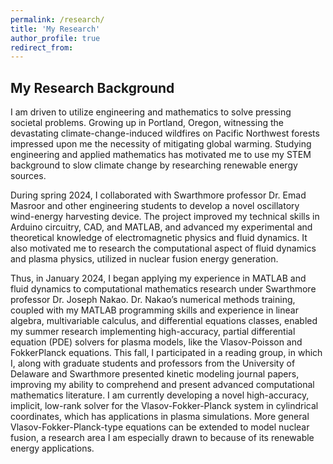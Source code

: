 ```yaml
---
permalink: /research/
title: 'My Research'
author_profile: true
redirect_from: 
---
```


My Research Background
------
I am driven to utilize engineering and mathematics to solve pressing societal problems. Growing up in Portland, Oregon, witnessing the devastating climate-change-induced wildfires on Pacific Northwest forests impressed upon me the necessity of mitigating global warming. Studying engineering and applied mathematics has motivated me to use my
STEM background to slow climate change by researching renewable energy sources. 

During spring 2024, I collaborated with Swarthmore professor Dr. Emad Masroor and other engineering students to develop a novel oscillatory wind-energy harvesting device. The project improved my technical skills in Arduino circuitry, CAD, and MATLAB, and advanced my experimental and theoretical knowledge of electromagnetic physics and fluid dynamics. It also motivated me to research the computational aspect of fluid dynamics and plasma physics, utilized in nuclear fusion energy generation. 

Thus, in January 2024, I began applying my experience in MATLAB and fluid dynamics to computational mathematics research under Swarthmore professor Dr. Joseph Nakao. Dr. Nakao’s numerical methods training, coupled with my MATLAB programming skills and experience in linear algebra, multivariable calculus, and differential equations classes, enabled my summer research implementing high-accuracy, partial differential equation (PDE) solvers for plasma models, like the Vlasov-Poisson and FokkerPlanck equations. This fall, I participated in a reading group, in which I, along with graduate students and professors from the University of Delaware and Swarthmore presented kinetic modeling journal papers, improving my ability to comprehend and present advanced computational mathematics literature. I am currently developing a novel high-accuracy, implicit, low-rank solver for the Vlasov-Fokker-Planck system in
cylindrical coordinates, which has applications in plasma simulations. More general Vlasov-Fokker-Planck-type equations can be extended to model nuclear fusion, a research area I am especially drawn to because of its renewable energy applications.